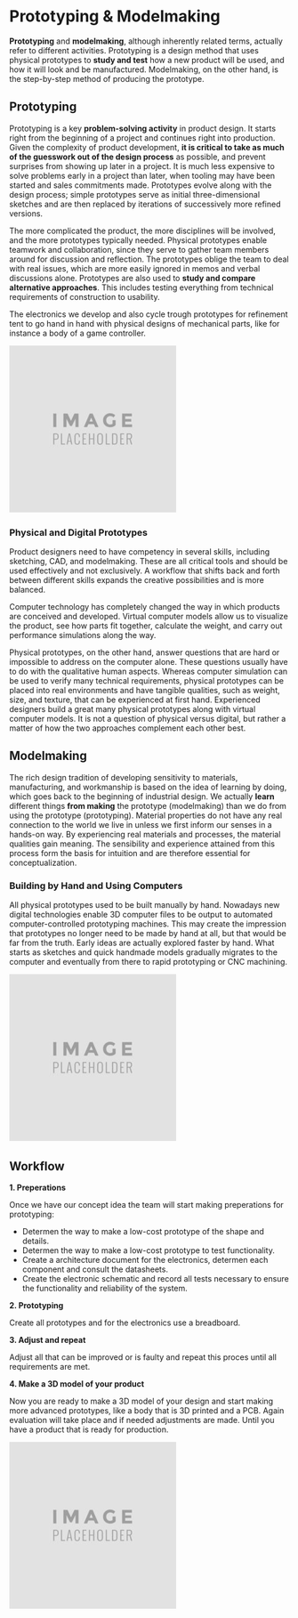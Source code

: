 # Prototyping & Modelmaking

**Prototyping** and **modelmaking**, although inherently related terms, actually refer to different activities. Prototyping is a design method that uses physical prototypes to **study and test** how a new product will be used, and how it will look and be manufactured. Modelmaking, on the other hand, is the step-by-step method of producing the prototype.


## Prototyping

Prototyping is a key **problem-solving activity** in product design. It starts right from the beginning of a project and continues right into production. Given the complexity of product development, **it is critical to take as much of the guesswork out of the design process** as possible, and prevent surprises from showing up later in a project. It is much less expensive to solve problems early in a project than later, when tooling may have been started and sales commitments made. Prototypes evolve along with the design process; simple prototypes serve as initial three-dimensional sketches and are then replaced by iterations of successively more refined versions.

The more complicated the product, the more disciplines will be involved, and the more prototypes typically needed. Physical prototypes enable teamwork and
collaboration, since they serve to gather team members around for discussion and reflection. The prototypes oblige the team to deal with real issues, which are more easily ignored in memos and verbal discussions alone. Prototypes are also used to **study and compare alternative approaches**. This includes testing everything from technical requirements of construction to usability.

The electronics we develop and also cycle trough prototypes for refinement tent to go hand in hand with physical designs of mechanical parts, like for instance a body of a game controller.

<!-- TODO: afbeelding van een device cad model met pcb -->
![IMAGE](./images/imageplaceholder.jpg)

### Physical and Digital Prototypes

Product designers need to have competency in several skills, including sketching, CAD, and modelmaking. These are all critical tools and should be used effectively and not exclusively. A workflow that shifts back and forth between different skills expands the creative possibilities and is more balanced.

Computer technology has completely changed the way in which products are conceived and developed. Virtual computer models allow us to visualize
the product, see how parts fit together, calculate the weight, and carry out performance simulations along the way.

Physical prototypes, on the other hand, answer questions that are hard or impossible to address on the computer alone. These questions usually have to do with the qualitative human aspects. Whereas computer simulation can be used to verify many technical requirements, physical prototypes can be placed into real environments and have tangible qualities, such as weight, size, and texture, that can be experienced at first hand. Experienced designers build a great many physical prototypes along with virtual computer models. It is not a question of physical versus digital, but rather a matter of how
the two approaches complement each other best.

## Modelmaking

The rich design tradition of developing sensitivity to materials, manufacturing, and workmanship is based on the idea of learning by doing, which goes back to the beginning of industrial design. We actually **learn** different things **from making** the prototype (modelmaking) than we do from using the prototype (prototyping). Material properties do not have any real connection to the world we live in unless we first inform our senses in a hands-on way. By experiencing real materials and processes, the material qualities gain meaning. The sensibility and experience attained from this process form the basis for intuition and are therefore essential for conceptualization.

### Building by Hand and Using Computers

All physical prototypes used to be built manually by hand. Nowadays new digital technologies enable 3D computer files to be output to automated computer-controlled prototyping machines. This may create the impression that prototypes no longer need to be made by hand at all, but that would be far from the truth. Early ideas are actually explored faster by hand. What starts as sketches and quick handmade models gradually migrates to the computer and eventually from there to rapid prototyping or CNC machining.

<!-- TODO: afbeelding van een eerst hand gemaakt prototype en dan eentje van een 3D geprint stuk -->
![IMAGE](./images/imageplaceholder.jpg)

## Workflow

**1. Preperations**

Once we have our concept idea the team will start making preperations for prototyping:
* Determen the way to make a low-cost prototype of the shape and details.
* Determen the way to make a low-cost prototype to test functionality.
* Create a architecture document for the electronics, determen each component and consult the datasheets.
* Create the electronic schematic and record all tests necessary to ensure the functionality and reliability of the system.

**2. Prototyping**

Create all prototypes and for the electronics use a breadboard.

**3. Adjust and repeat**

Adjust all that can be improved or is faulty and repeat this proces until all requirements are met.

**4. Make a 3D model of your product**

Now you are ready to make a 3D model of your design and start making more advanced prototypes, like a body that is 3D printed and a PCB.
Again evaluation will take place and if needed adjustments are made. Until you have a product that is ready for production.

<!-- TODO: afbeelding van deze workflow -->
![IMAGE](./images/imageplaceholder.jpg)